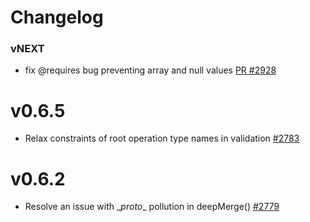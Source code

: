 # Changelog

### vNEXT

- fix @requires bug preventing array and null values [PR #2928](https://github.com/apollographql/apollo-server/pull/2928)

# v0.6.5

* Relax constraints of root operation type names in validation [#2783](ttps://github.com/apollographql/apollo-server/pull/2783)

# v0.6.2

* Resolve an issue with \__proto__ pollution in deepMerge() [#2779](https://github.com/apollographql/apollo-server/pull/2779)
